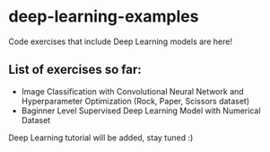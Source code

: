 # deep-learning-examples

Code exercises that include Deep Learning models are here!

## List of exercises so far:

* Image Classification with Convolutional Neural Network and Hyperparameter Optimization (Rock, Paper, Scissors dataset)
* Baginner Level Supervised Deep Learning Model with Numerical Dataset

Deep Learning tutorial will be added, stay tuned :)
